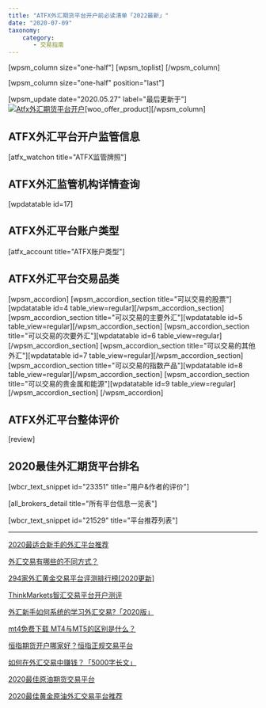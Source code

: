 ```yaml
---
title: "ATFX外汇期货平台开户前必读清单「2022最新」"
date: "2020-07-09"
taxonomy:
    category: 
       - 交易指南
---
```


\[wpsm\_column size="one-half"\] \[wpsm\_toplist\] \[/wpsm\_column\]

\[wpsm\_column size="one-half" position="last"\]

\[wpsm\_update date="2020.05.27" label="最后更新于"\][![Atfx外汇期货平台开户](https://cdn.fendou.la/welaowei8/2020/05/ATFX.svg)](https://www.ssgg.net/go/atfx-cn/)\[woo\_offer\_product\]\[/wpsm\_column\]

## ATFX外汇平台开户监管信息

\[atfx\_watchon title="ATFX监管牌照"\]

## ATFX外汇监管机构详情查询

\[wpdatatable id=17\]

## ATFX外汇平台账户类型

\[atfx\_account title="ATFX账户类型"\]

## ATFX外汇平台交易品类

\[wpsm\_accordion\] \[wpsm\_accordion\_section title="可以交易的股票"\]\[wpdatatable id=4 table\_view=regular\]\[/wpsm\_accordion\_section\] \[wpsm\_accordion\_section title="可以交易的主要外汇"\]\[wpdatatable id=5 table\_view=regular\]\[/wpsm\_accordion\_section\] \[wpsm\_accordion\_section title="可以交易的次要外汇"\]\[wpdatatable id=6 table\_view=regular\]\[/wpsm\_accordion\_section\] \[wpsm\_accordion\_section title="可以交易的其他外汇"\]\[wpdatatable id=7 table\_view=regular\]\[/wpsm\_accordion\_section\] \[wpsm\_accordion\_section title="可以交易的指数产品"\]\[wpdatatable id=8 table\_view=regular\]\[/wpsm\_accordion\_section\] \[wpsm\_accordion\_section title="可以交易的贵金属和能源"\]\[wpdatatable id=9 table\_view=regular\]\[/wpsm\_accordion\_section\] \[/wpsm\_accordion\]

## ATFX外汇平台整体评价

\[review\]

## 2020最佳外汇期货平台排名

\[wbcr\_text\_snippet id="23351" title="用户&作者的评价"\]

\[all\_brokers\_detail title="所有平台信息一览表"\]

\[wbcr\_text\_snippet id="21529" title="平台推荐列表"\]

* * *

[2020最适合新手的外汇平台推荐](https://we.laowei8.com/best-broker-for-beginners.html)

[外汇交易有哪些的不同方式？](https://we.laowei8.com/ways-to-trade-forex.html)

[294家外汇黄金交易平台评测排行榜\[2020更新\]](https://we.laowei8.com/294-forex-rank.html)

[ThinkMarkets智汇交易平台开户测评](https://we.laowei8.com/thinkmarkets-reviews.html)

[外汇新手如何系统的学习外汇交易?「2020版」](https://we.laowei8.com/how-to-learn-forex.html)

[mt4免费下载 MT4与MT5的区别是什么？](https://we.laowei8.com/mt4-vs-mt5.html)

[恒指期货开户哪家好？恒指正规交易平台](https://we.laowei8.com/hsi-index-broker.html)

[如何在外汇交易中赚钱？「5000字长文」](https://we.laowei8.com/how-to-make-money-trading-forex.html)

[2020最佳原油期货交易平台](https://we.laowei8.com/best-oilusd-broker.html)

[2020最佳黄金原油外汇交易平台推荐](https://we.laowei8.com/best-forex-brokers.html)
